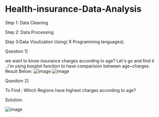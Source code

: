 # Health-insurance-Data-Analysis


Step 1: Data Cleaning 










Step 2: Data Processing









Step 3:Data Visulization Using( R Programming languages).


Question 1]

we want to know insurance charges according to age? Let's go and find it ..i'm using boxplot function to have comparision between age~charges.
Result Below:
   ![image](https://github.com/YashMohare/Health-insurance-Data-Analysis/assets/160584848/cd9a4b7e-b908-4d75-a6c2-47da31650da0)
   ![image](https://github.com/YashMohare/Health-insurance-Data-Analysis/assets/160584848/79186cf4-e210-4b4f-9694-285b5178354b)


Question 2]

To Find : Which Regions have highest charges according to age?

Solution:







![image](https://github.com/YashMohare/Health-insurance-Data-Analysis/assets/160584848/16d45291-81d2-49ce-9cf3-ea6d80c79653)




















